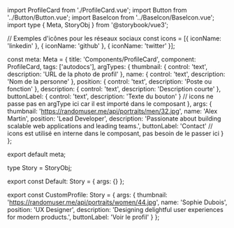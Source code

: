 import ProfileCard from './ProfileCard.vue';
import Button from '../Button/Button.vue';
import BaseIcon from '../BaseIcon/BaseIcon.vue';
import type { Meta, StoryObj } from '@storybook/vue3';

// Exemples d'icônes pour les réseaux sociaux
const icons = [{ iconName: 'linkedin' }, { iconName: 'github' }, { iconName: 'twitter' }];

const meta: Meta<typeof ProfileCard> = {
  title: 'Components/ProfileCard',
  component: ProfileCard,
  tags: ['autodocs'],
  argTypes: {
    thumbnail: { control: 'text', description: 'URL de la photo de profil' },
    name: { control: 'text', description: 'Nom de la personne' },
    position: { control: 'text', description: 'Poste ou fonction' },
    description: { control: 'text', description: 'Description courte' },
    buttonLabel: { control: 'text', description: 'Texte du bouton' }
    // icons ne passe pas en argType ici car il est importé dans le composant
  },
  args: {
    thumbnail: 'https://randomuser.me/api/portraits/men/32.jpg',
    name: 'Alex Martin',
    position: 'Lead Developer',
    description: 'Passionate about building scalable web applications and leading teams.',
    buttonLabel: 'Contact'
    // icons est utilisé en interne dans le composant, pas besoin de le passer ici
  }
};

export default meta;

type Story = StoryObj<typeof ProfileCard>;

export const Default: Story = {
  args: {}
};

export const CustomProfile: Story = {
  args: {
    thumbnail: 'https://randomuser.me/api/portraits/women/44.jpg',
    name: 'Sophie Dubois',
    position: 'UX Designer',
    description: 'Designing delightful user experiences for modern products.',
    buttonLabel: 'Voir le profil'
  }
};
